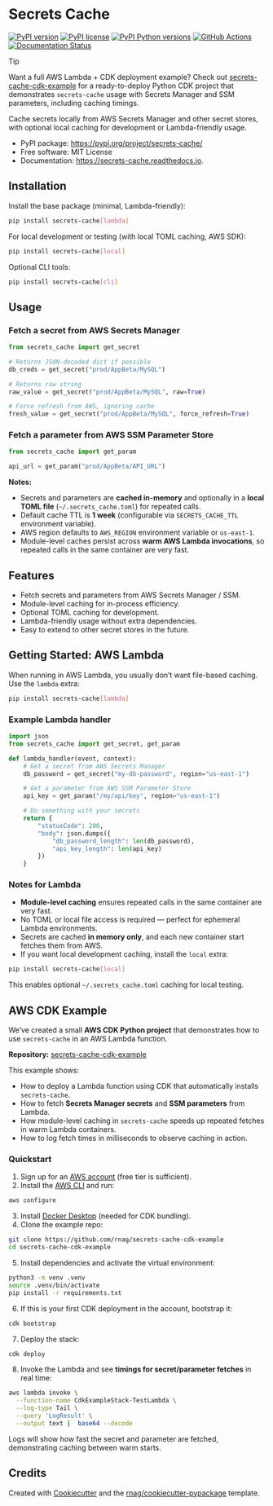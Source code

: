 # Secrets Cache

[![PyPI version](https://img.shields.io/pypi/v/secrets-cache.svg)](https://pypi.org/project/secrets-cache/)
[![PyPI license](https://img.shields.io/pypi/l/secrets-cache.svg)](https://pypi.org/project/secrets-cache/)
[![PyPI Python versions](https://img.shields.io/pypi/pyversions/secrets-cache.svg)](https://pypi.org/project/secrets-cache/)
[![GitHub Actions](https://github.com/rnag/py-secrets-cache/actions/workflows/release.yml/badge.svg)](https://github.com/rnag/py-secrets-cache/actions/workflows/release.yml)
[![Documentation Status](https://readthedocs.org/projects/secrets-cache/badge/?version=latest)](https://secrets-cache.readthedocs.io/en/latest/?version=latest)

> [!TIP]
> Want a full AWS Lambda + CDK deployment example?
> Check out [secrets-cache-cdk-example](https://github.com/rnag/secrets-cache-cdk-example)
> for a ready-to-deploy Python CDK project that demonstrates `secrets-cache` usage
> with Secrets Manager and SSM parameters, including caching timings.

Cache secrets locally from AWS Secrets Manager and other secret stores, with optional local caching for development or Lambda-friendly usage.

* PyPI package: https://pypi.org/project/secrets-cache/
* Free software: MIT License
* Documentation: https://secrets-cache.readthedocs.io.

## Installation

Install the base package (minimal, Lambda-friendly):

```bash
pip install secrets-cache[lambda]
````

For local development or testing (with local TOML caching, AWS SDK):

```bash
pip install secrets-cache[local]
```

Optional CLI tools:

```bash
pip install secrets-cache[cli]
```

## Usage

### Fetch a secret from AWS Secrets Manager

```python
from secrets_cache import get_secret

# Returns JSON-decoded dict if possible
db_creds = get_secret("prod/AppBeta/MySQL")

# Returns raw string
raw_value = get_secret("prod/AppBeta/MySQL", raw=True)

# Force refresh from AWS, ignoring cache
fresh_value = get_secret("prod/AppBeta/MySQL", force_refresh=True)
```

### Fetch a parameter from AWS SSM Parameter Store

```python
from secrets_cache import get_param

api_url = get_param("prod/AppBeta/API_URL")
```

**Notes:**

* Secrets and parameters are **cached in-memory** and optionally in a **local TOML file** (`~/.secrets_cache.toml`) for repeated calls.
* Default cache TTL is **1 week** (configurable via `SECRETS_CACHE_TTL` environment variable).
* AWS region defaults to `AWS_REGION` environment variable or `us-east-1`.
* Module-level caches persist across **warm AWS Lambda invocations**, so repeated calls in the same container are very fast.

## Features

* Fetch secrets and parameters from AWS Secrets Manager / SSM.
* Module-level caching for in-process efficiency.
* Optional TOML caching for development.
* Lambda-friendly usage without extra dependencies.
* Easy to extend to other secret stores in the future.

## Getting Started: AWS Lambda

When running in AWS Lambda, you usually don’t want file-based caching. Use the `lambda` extra:

```bash
pip install secrets-cache[lambda]
````

### Example Lambda handler

```python
import json
from secrets_cache import get_secret, get_param

def lambda_handler(event, context):
    # Get a secret from AWS Secrets Manager
    db_password = get_secret("my-db-password", region="us-east-1")

    # Get a parameter from AWS SSM Parameter Store
    api_key = get_param("/my/api/key", region="us-east-1")

    # Do something with your secrets
    return {
        "statusCode": 200,
        "body": json.dumps({
            "db_password_length": len(db_password),
            "api_key_length": len(api_key)
        })
    }
```

### Notes for Lambda

* **Module-level caching** ensures repeated calls in the same container are very fast.
* No TOML or local file access is required — perfect for ephemeral Lambda environments.
* Secrets are cached **in memory only**, and each new container start fetches them from AWS.
* If you want local development caching, install the `local` extra:

```bash
pip install secrets-cache[local]
```

This enables optional `~/.secrets_cache.toml` caching for local testing.

## AWS CDK Example

We’ve created a small **AWS CDK Python project** that demonstrates how to use `secrets-cache` in an AWS Lambda function.

**Repository:** [secrets-cache-cdk-example](https://github.com/rnag/secrets-cache-cdk-example)

This example shows:

* How to deploy a Lambda function using CDK that automatically installs `secrets-cache`.
* How to fetch **Secrets Manager secrets** and **SSM parameters** from Lambda.
* How module-level caching in `secrets-cache` speeds up repeated fetches in warm Lambda containers.
* How to log fetch times in milliseconds to observe caching in action.

### Quickstart

1. Sign up for an [AWS account](https://aws.amazon.com/free/) (free tier is sufficient).
2. Install the [AWS CLI](https://aws.amazon.com/cli/) and run:

```bash
aws configure
```

3. Install [Docker Desktop](https://www.docker.com/products/docker-desktop) (needed for CDK bundling).
4. Clone the example repo:

```bash
git clone https://github.com/rnag/secrets-cache-cdk-example
cd secrets-cache-cdk-example
```

5. Install dependencies and activate the virtual environment:

```bash
python3 -m venv .venv
source .venv/bin/activate
pip install -r requirements.txt
```

6. If this is your first CDK deployment in the account, bootstrap it:

```bash
cdk bootstrap
```

7. Deploy the stack:

```bash
cdk deploy
```

8. Invoke the Lambda and see **timings for secret/parameter fetches** in real time:

```bash
aws lambda invoke \
  --function-name CdkExampleStack-TestLambda \
  --log-type Tail \
  --query 'LogResult' \
  --output text |  base64 --decode
```

Logs will show how fast the secret and parameter are fetched, demonstrating caching between warm starts.

## Credits

Created with [Cookiecutter](https://github.com/audreyfeldroy/cookiecutter) and the [rnag/cookiecutter-pypackage](https://github.com/rnag/cookiecutter-pypackage) template.
